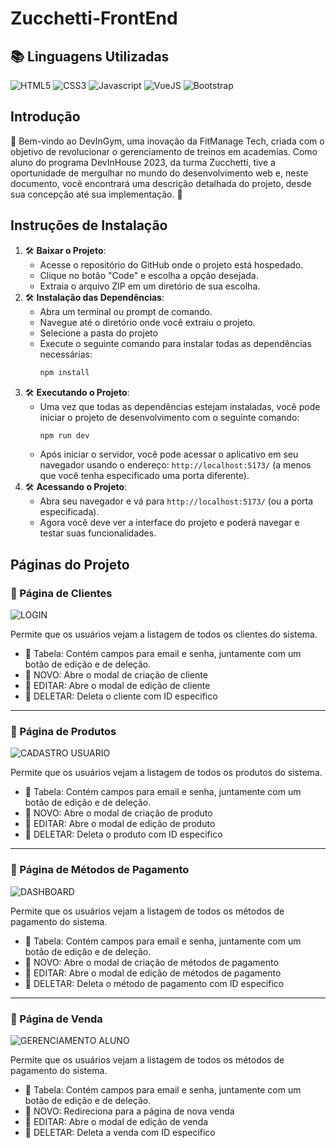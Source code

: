 # Zucchetti-FrontEnd
 
## 📚 Linguagens Utilizadas

![HTML5](https://img.shields.io/badge/html5-E34F26?style=for-the-badge&logo=html5&logoColor=black)
![CSS3](https://img.shields.io/badge/css3-1572B6?style=for-the-badge&logo=css3&logoColor=black)
![Javascript](https://img.shields.io/badge/javascript-F7DF1E?style=for-the-badge&logo=javascript&logoColor=black)
![VueJS](https://img.shields.io/badge/Vue.js-35495E?style=for-the-badge&logo=vue.js&logoColor=4FC08D)
![Bootstrap](https://img.shields.io/badge/Bootstrap-563D7C?style=for-the-badge&logo=bootstrap&logoColor=white)

## Introdução
📖 Bem-vindo ao DevInGym, uma inovação da FitManage Tech, criada com o objetivo de revolucionar o gerenciamento de treinos em academias. Como aluno do programa DevInHouse 2023, da turma Zucchetti, tive a oportunidade de mergulhar no mundo do desenvolvimento web e, neste documento, você encontrará uma descrição detalhada do projeto, desde sua concepção até sua implementação. 📖

## Instruções de Instalação
1. 🛠️ **Baixar o Projeto**:
   - Acesse o repositório do GitHub onde o projeto está hospedado.
   - Clique no botão "Code" e escolha a opção desejada.
   - Extraia o arquivo ZIP em um diretório de sua escolha.
2. 🛠️ **Instalação das Dependências**:
   - Abra um terminal ou prompt de comando.
   - Navegue até o diretório onde você extraiu o projeto.
   - Selecione a pasta do projeto
   - Execute o seguinte comando para instalar todas as dependências necessárias:
     ```bash
     npm install
     ```
3. 🛠️ **Executando o Projeto**:
   - Uma vez que todas as dependências estejam instaladas, você pode iniciar o projeto de desenvolvimento com o seguinte comando:
     ```bash
     npm run dev
     ```
   - Após iniciar o servidor, você pode acessar o aplicativo em seu navegador usando o endereço: `http://localhost:5173/` (a menos que você tenha especificado uma porta diferente).
4. 🛠️ **Acessando o Projeto**:
   - Abra seu navegador e vá para `http://localhost:5173/` (ou a porta especificada).
   - Agora você deve ver a interface do projeto e poderá navegar e testar suas funcionalidades.

## Páginas do Projeto

### 📍 Página de Clientes
![LOGIN](https://github.com/vdr3w/projeto-devinhouse-m1/assets/84882983/802178e5-87c2-437c-bd59-18e2a1661ab7)


Permite que os usuários vejam a listagem de todos os clientes do sistema.
- 🔰 Tabela: Contém campos para email e senha, juntamente com um botão de edição e de deleção.
- 🔰 NOVO: Abre o modal de criação de cliente
- 🔰 EDITAR: Abre o modal de edição de cliente
- 🔰 DELETAR: Deleta o cliente com ID especifico

---

### 📍 Página de Produtos
![CADASTRO USUARIO](https://github.com/vdr3w/projeto-devinhouse-m1/assets/84882983/ee6cf488-8f3d-4860-a8dd-6e0c09ad710a)


Permite que os usuários vejam a listagem de todos os produtos do sistema.
- 🔰 Tabela: Contém campos para email e senha, juntamente com um botão de edição e de deleção.
- 🔰 NOVO: Abre o modal de criação de produto
- 🔰 EDITAR: Abre o modal de edição de produto
- 🔰 DELETAR: Deleta o produto com ID especifico

---

### 📍 Página de Métodos de Pagamento
![DASHBOARD](https://github.com/vdr3w/projeto-devinhouse-m1/assets/84882983/c99f2af8-a720-4f20-bdf4-2dc398ecf57c)


Permite que os usuários vejam a listagem de todos os métodos de pagamento do sistema.
- 🔰 Tabela: Contém campos para email e senha, juntamente com um botão de edição e de deleção.
- 🔰 NOVO: Abre o modal de criação de métodos de pagamento
- 🔰 EDITAR: Abre o modal de edição de métodos de pagamento
- 🔰 DELETAR: Deleta o método de pagamento com ID especifico

---

### 📍 Página de Venda
![GERENCIAMENTO ALUNO](https://github.com/vdr3w/projeto-devinhouse-m1/assets/84882983/00301d63-0b58-46ab-83bc-ead9a48e3f51)

Permite que os usuários vejam a listagem de todos os métodos de pagamento do sistema.
- 🔰 Tabela: Contém campos para email e senha, juntamente com um botão de edição e de deleção.
- 🔰 NOVO: Redireciona para a página de nova venda
- 🔰 EDITAR: Abre o modal de edição de venda
- 🔰 DELETAR: Deleta a venda com ID especifico
